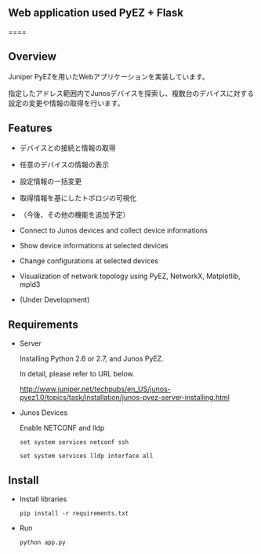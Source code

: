 ## Web application used PyEZ + Flask
====


## Overview
Juniper PyEZを用いたWebアプリケーションを実装しています。

指定したアドレス範囲内でJunosデバイスを探索し、複数台のデバイスに対する設定の変更や情報の取得を行います。


## Features
* デバイスとの接続と情報の取得
* 任意のデバイスの情報の表示
* 設定情報の一括変更
* 取得情報を基にしたトポロジの可視化
* （今後、その他の機能を追加予定）


* Connect to Junos devices and collect device informations
* Show device informations at selected devices
* Change configurations at selected devices
* Visualization of network topology using PyEZ, NetworkX, Matplotlib, mpld3
* (Under Development)

## Requirements

* Server

  Installing Python 2.6 or 2.7, and Junos PyEZ.

  In detail, please refer to URL below.

  <http://www.juniper.net/techpubs/en_US/junos-pyez1.0/topics/task/installation/junos-pyez-server-installing.html>

* Junos Devices

  Enable NETCONF and lldp

  `set system services netconf ssh`

  `set system services lldp interface all`

## Install

* Install libraries

  `pip install -r requirements.txt`


* Run

  `python app.py`




